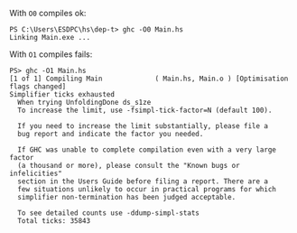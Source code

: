 With `O0` compiles ok:

    PS C:\Users\ESDPC\hs\dep-t> ghc -O0 Main.hs
    Linking Main.exe ...

With `O1` compiles fails:

    PS> ghc -O1 Main.hs
    [1 of 1] Compiling Main             ( Main.hs, Main.o ) [Optimisation flags changed]
    Simplifier ticks exhausted
      When trying UnfoldingDone ds_s1ze
      To increase the limit, use -fsimpl-tick-factor=N (default 100).

      If you need to increase the limit substantially, please file a
      bug report and indicate the factor you needed.

      If GHC was unable to complete compilation even with a very large factor
      (a thousand or more), please consult the "Known bugs or infelicities"
      section in the Users Guide before filing a report. There are a
      few situations unlikely to occur in practical programs for which
      simplifier non-termination has been judged acceptable.

      To see detailed counts use -ddump-simpl-stats
      Total ticks: 35843


